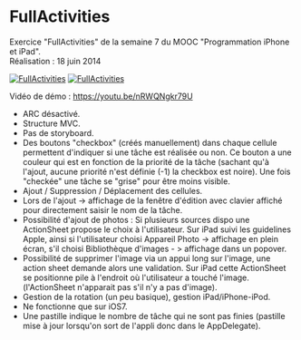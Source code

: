 # FullActivities
Exercice "FullActivities" de la semaine 7 du MOOC "Programmation iPhone et iPad".</br>
Réalisation : 18 juin 2014

[![FullActivities](http://www.tibimac.com/uploads_forums/github/FullActivities-List.png)](https://youtu.be/nRWQNgkr79U "FullActivities")
[![FullActivities](http://www.tibimac.com/uploads_forums/github/FullActivities-Task.png)](https://youtu.be/nRWQNgkr79U "FullActivities")

Vidéo de démo : https://youtu.be/nRWQNgkr79U

- ARC désactivé.
- Structure MVC.
- Pas de storyboard.
- Des boutons "checkbox" (créés manuellement) dans chaque cellule permettent d'indiquer si une tâche est réalisée ou non. Ce bouton a une couleur qui est en fonction de la priorité de la tâche (sachant qu'à l'ajout, aucune priorité n'est définie (-1) la checkbox est noire). Une fois "checkée" une tâche se "grise" pour être moins visible.
- Ajout / Suppression / Déplacement des cellules.
- Lors de l'ajout -> affichage de la fenêtre d'édition avec clavier affiché pour directement saisir le nom de la tâche.
- Possibilité d'ajout de photos : Si plusieurs sources dispo une ActionSheet propose le choix à l'utilisateur. Sur iPad suivi les guidelines Apple, ainsi si l'utilisateur choisi Appareil Photo -> affichage en plein écran, s'il choisi Bibliothèque d'images - > affichage dans un popover.
- Possibilité de supprimer l'image via un appui long sur l'image, une action sheet demande alors une validation. Sur iPad cette ActionSheet se positionne pile à l'endroit où l'utilisateur a touché l'image. (l'ActionSheet n'apparait pas s'il n'y a pas d'image).
- Gestion de la rotation (un peu basique), gestion iPad/iPhone-iPod.
- Ne fonctionne que sur iOS7.
- Une pastille indique le nombre de tâche qui ne sont pas finies (pastille mise à jour lorsqu'on sort de l'appli donc dans le AppDelegate).
